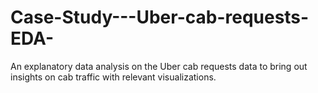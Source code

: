 # Case-Study---Uber-cab-requests-EDA-
An explanatory data analysis on the Uber cab requests data to bring out insights on cab traffic with relevant visualizations.
